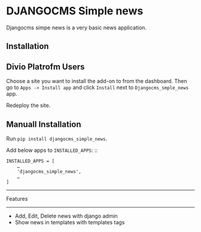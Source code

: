 DJANGOCMS Simple news
===============

Djangocms simpe news is a very basic news application.

Installation
--------------------

Divio Platrofm Users
---------------------

Choose a site you want to install the add-on to from the dashboard. Then go to ``Apps -> Install app`` and click ``Install`` next to ``Djangocms_smple_news`` app.

Redeploy the site.

Manuall Installation
--------------------

Run ``pip install djangocms_simple_news``.

Add below apps to ``INSTALLED_APPS``: ::

    INSTALLED_APPS = [
        …
        'djangocms_simple_news',
        …
    ]

********
Features
********

* Add, Edit, Delete news with django admin
* Show news in templates with templates tags
